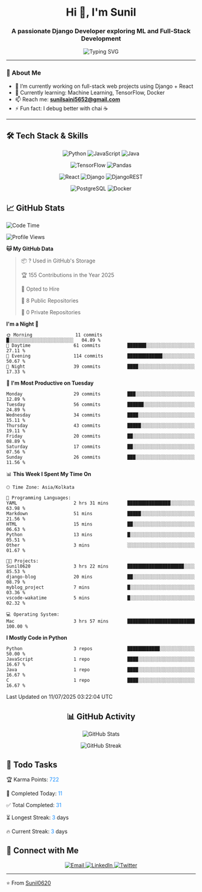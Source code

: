 <h1 align="center">Hi 👋, I'm Sunil</h1>
<h3 align="center">A passionate Django Developer exploring ML and Full-Stack Development</h3>

<div align="center">
  <img src="https://readme-typing-svg.herokuapp.com?font=Fira+Code&pause=1000&color=2F81F7&center=true&vCenter=true&width=435&lines=CS+Student+%7C+AI%2FML+Enthusiast;Full+Stack+Developer;Problem+Solver;Always+Learning!" alt="Typing SVG" />
</div>

---

### 💫 About Me
- 🔭 I’m currently working on full-stack web projects using Django + React  
- 🌱 Currently learning: Machine Learning, TensorFlow, Docker  
- 📫 Reach me: **[sunilsaini5652@gmail.com](mailto:sunilsaini5652@gmail.com)**
- ⚡ Fun fact: I debug better with chai ☕  

---

## 🛠️ Tech Stack & Skills

<div align="center">

![Python](https://img.shields.io/badge/python-3670A0?style=for-the-badge&logo=python&logoColor=ffdd54)
![JavaScript](https://img.shields.io/badge/javascript-%23323330.svg?style=for-the-badge&logo=javascript&logoColor=%23F7DF1E)
![Java](https://img.shields.io/badge/java-%23ED8B00.svg?style=for-the-badge&logo=openjdk&logoColor=white)

![TensorFlow](https://img.shields.io/badge/TensorFlow-%23FF6F00.svg?style=for-the-badge&logo=TensorFlow&logoColor=white)
![Pandas](https://img.shields.io/badge/pandas-%23150458.svg?style=for-the-badge&logo=pandas&logoColor=white)

![React](https://img.shields.io/badge/react-%2320232a.svg?style=for-the-badge&logo=react&logoColor=%2361DAFB)
![Django](https://img.shields.io/badge/django-%23092E20.svg?style=for-the-badge&logo=django&logoColor=white)
![DjangoREST](https://img.shields.io/badge/DJANGO-REST-ff1709?style=for-the-badge&logo=django&logoColor=white&color=ff1709&labelColor=gray)

![PostgreSQL](https://img.shields.io/badge/-PostgreSQL-4169E1?style=for-the-badge&logo=postgresql)
![Docker](https://img.shields.io/badge/docker-%230db7ed.svg?style=for-the-badge&logo=docker&logoColor=white)

</div>

## 📈 GitHub Stats

<!--START_SECTION:waka-->
![Code Time](http://img.shields.io/badge/Code%20Time-3%20hrs%2028%20mins-blue)

![Profile Views](http://img.shields.io/badge/Profile%20Views-380-blue)

**🐱 My GitHub Data** 

> 📦 ? Used in GitHub's Storage 
 > 
> 🏆 155 Contributions in the Year 2025
 > 
> 💼 Opted to Hire
 > 
> 📜 8 Public Repositories 
 > 
> 🔑 0 Private Repositories 
 > 
**I'm a Night 🦉** 

```text
🌞 Morning                11 commits          █░░░░░░░░░░░░░░░░░░░░░░░░   04.89 % 
🌆 Daytime                61 commits          ███████░░░░░░░░░░░░░░░░░░   27.11 % 
🌃 Evening                114 commits         █████████████░░░░░░░░░░░░   50.67 % 
🌙 Night                  39 commits          ████░░░░░░░░░░░░░░░░░░░░░   17.33 % 
```
📅 **I'm Most Productive on Tuesday** 

```text
Monday                   29 commits          ███░░░░░░░░░░░░░░░░░░░░░░   12.89 % 
Tuesday                  56 commits          ██████░░░░░░░░░░░░░░░░░░░   24.89 % 
Wednesday                34 commits          ████░░░░░░░░░░░░░░░░░░░░░   15.11 % 
Thursday                 43 commits          █████░░░░░░░░░░░░░░░░░░░░   19.11 % 
Friday                   20 commits          ██░░░░░░░░░░░░░░░░░░░░░░░   08.89 % 
Saturday                 17 commits          ██░░░░░░░░░░░░░░░░░░░░░░░   07.56 % 
Sunday                   26 commits          ███░░░░░░░░░░░░░░░░░░░░░░   11.56 % 
```


📊 **This Week I Spent My Time On** 

```text
🕑︎ Time Zone: Asia/Kolkata

💬 Programming Languages: 
YAML                     2 hrs 31 mins       ████████████████░░░░░░░░░   63.98 % 
Markdown                 51 mins             █████░░░░░░░░░░░░░░░░░░░░   21.56 % 
HTML                     15 mins             ██░░░░░░░░░░░░░░░░░░░░░░░   06.63 % 
Python                   13 mins             █░░░░░░░░░░░░░░░░░░░░░░░░   05.51 % 
Other                    3 mins              ░░░░░░░░░░░░░░░░░░░░░░░░░   01.67 % 

🐱‍💻 Projects: 
Sunil0620                3 hrs 22 mins       █████████████████████░░░░   85.53 % 
django-blog              20 mins             ██░░░░░░░░░░░░░░░░░░░░░░░   08.79 % 
myblog_project           7 mins              █░░░░░░░░░░░░░░░░░░░░░░░░   03.36 % 
vscode-wakatime          5 mins              █░░░░░░░░░░░░░░░░░░░░░░░░   02.32 % 

💻 Operating System: 
Mac                      3 hrs 57 mins       █████████████████████████   100.00 % 
```

**I Mostly Code in Python** 

```text
Python                   3 repos             ████████████░░░░░░░░░░░░░   50.00 % 
JavaScript               1 repo              ████░░░░░░░░░░░░░░░░░░░░░   16.67 % 
Java                     1 repo              ████░░░░░░░░░░░░░░░░░░░░░   16.67 % 
C                        1 repo              ████░░░░░░░░░░░░░░░░░░░░░   16.67 % 
```




 Last Updated on 11/07/2025 03:22:04 UTC
<!--END_SECTION:waka-->

<div align="center">

## 📊 GitHub Activity

![GitHub Stats](https://github-readme-stats.vercel.app/api?username=Sunil0620&show_icons=true&theme=tokyonight&hide_border=true&include_all_commits=true)

![GitHub Streak](https://streak-stats.demolab.com?user=Sunil0620&theme=tokyonight&hide_border=true)

</div>

## 📝 Todo Tasks
<!-- TODO-IST:START -->
<!-- TODOIST STATS START -->

🏆 Karma Points: <span style="color:#1e90ff">722</span>

🌸 Completed Today: <span style="color:#1e90ff">11</span>

✅ Total Completed: <span style="color:#1e90ff">31</span>

⏳ Longest Streak: <span style="color:#1e90ff">3</span> days

🔥 Current Streak: <span style="color:#1e90ff">3</span> days
<!-- TODOIST STATS END -->
<!-- TODO-IST:END -->

## 🤝 Connect with Me

<div align="center">
  <a href="mailto:sunilsaini5652@gmail.com">
    <img src="https://img.shields.io/badge/Gmail-D14836?style=for-the-badge&logo=gmail&logoColor=white" alt="Email" />
  </a>
  <a href="https://www.linkedin.com/in/sunil-saini-6190ba255/" target="_blank">
    <img src="https://img.shields.io/badge/LinkedIn-0077B5?style=for-the-badge&logo=linkedin&logoColor=white" alt="LinkedIn" />
  </a>
  <a href="https://x.com/BluStone07" target="_blank">
    <img src="https://img.shields.io/badge/Twitter-1DA1F2?style=for-the-badge&logo=twitter&logoColor=white" alt="Twitter" />
  </a>
</div>

---

⭐️ From [Sunil0620](https://github.com/Sunil0620)
